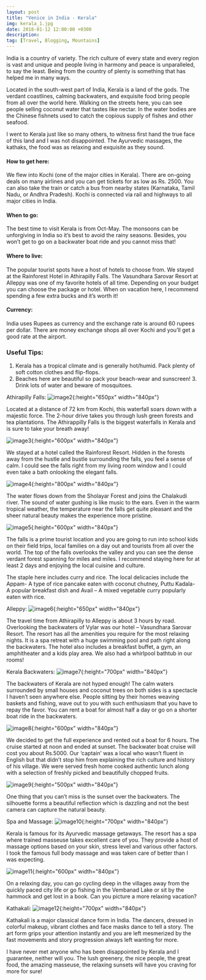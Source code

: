 ```yaml
---
layout: post
title: "Venice in India - Kerala"
img: kerala_1.jpg 
date: 2018-01-12 12:00:00 +0300
description: 
tag: [Travel, Blogging, Mountains]
---
```


India is a country of variety. The rich culture of every state and every region is vast and unique and people living in harmony and peace is unparalleled, to say the least. Being from the country of plenty is something that has helped me in many ways.

Located in the south-west part of India, Kerala is a land of the gods. The verdant coastlines, calming backwaters, and exquisite food bring people from all over the world here. Walking on the streets here, you can see people selling coconut water that tastes like nectar. In the water bodies are the Chinese fishnets used to catch the copious supply of fishes and other seafood.

I went to Kerala just like so many others, to witness first hand the true face of this land and I was not disappointed. The Ayurvedic massages, the kathaks, the food was as relaxing and exquisite as they sound.

#### How to get here:
 We flew into Kochi (one of the major cities in Kerala). There are on-going deals on many airlines and you can get tickets for as low as Rs. 2500. You can also take the train or catch a bus from nearby states (Karnataka, Tamil Nadu, or Andhra Pradesh). Kochi is connected via rail and highways to all major cities in India.

#### When to go: 
The best time to visit Kerala is from Oct-May. The monsoons can be unforgiving in India so it’s best to avoid the rainy seasons. Besides, you won’t get to go on a backwater boat ride and you cannot miss that!

#### Where to live: 
The popular tourist spots have a host of hotels to choose from. We stayed at the Rainforest Hotel in Athirapilly Falls. The Vasundhara Sarovar Resort at Alleppy was one of my favorite hotels of all time. Depending on your budget you can choose the package or hotel. When on vacation here, I recommend spending a few extra bucks and it’s worth it!

#### Currency: 
India uses Rupees as currency and the exchange rate is around 60 rupees per dollar. There are money exchange shops all over Kochi and you’ll get a good rate at the airport.

### Useful Tips: 
1. Kerala has a tropical climate and is generally hot/humid. Pack plenty of soft cotton clothes and flip-flops. 
2. Beaches here are beautiful so pack your beach-wear and sunscreen! 3. Drink lots of water and beware of mosquitoes.

Athirapilly Falls:
![image2]({{site.baseurl}}/assets/img/kerala_2.jpg){:height="650px" width="840px"}


Located at a distance of 72 km from Kochi, this waterfall soars down with a majestic force. The 2-hour drive takes you through lush green forests and tea plantations. The Athirappilly Falls is the biggest waterfalls in Kerala and is sure to take your breath away!

![image3]({{site.baseurl}}/assets/img/kerala_3.jpg){:height="600px" width="840px"}


We stayed at a hotel called the Rainforest Resort. Hidden in the forests away from the hustle and bustle surrounding the falls, you feel a sense of calm. I could see the falls right from my living room window and I could even take a bath onlooking the elegant falls.

![image4]({{site.baseurl}}/assets/img/kerala_4.jpeg){:height="800px" width="840px"}


The water flows down from the Sholayar Forest and joins the Chalakudi river. The sound of water gushing is like music to the ears. Even in the warm tropical weather, the temperature near the falls get quite pleasant and the sheer natural beauty makes the experience more pristine.

![image5]({{site.baseurl}}/assets/img/kerala_5.jpg){:height="600px" width="840px"}


The falls is a prime tourist location and you are going to run into school kids on their field trips, local families on a day out and tourists from all over the world. The top of the falls overlooks the valley and you can see the dense verdant forest spanning for miles and miles. I recommend staying here for at least 2 days and enjoying the local cuisine and culture.

The staple here includes curry and rice. The local delicacies include the Appam- A type of rice pancake eaten with coconut chutney, Puttu Kadala- A popular breakfast dish and Avail – A mixed vegetable curry popularly eaten with rice.

Alleppy:
![image6]({{site.baseurl}}/assets/img/kerala_6.jpg){:height="650px" width="840px"}


The travel time from Athirapilly to Alleppy is about 3 hours by road. Overlooking the backwaters of Vylar was our hotel – Vasundhara Sarovar Resort. The resort has all the amenities you require for the most relaxing nights. It is a spa retreat with a huge swimming pool and path right along the backwaters. The hotel also includes a breakfast buffet, a gym, an amphitheater and a kids play area. We also had a whirlpool bathtub in our rooms!

Kerala Backwaters:
![image7]({{site.baseurl}}/assets/img/kerala_7.jpg){:height="700px" width="840px"}


The backwaters of Kerala are not hyped enough! The calm waters surrounded by small houses and coconut trees on both sides is a spectacle I haven’t seen anywhere else. People sitting by their homes weaving baskets and fishing, wave out to you with such enthusiasm that you have to repay the favor. You can rent a boat for almost half a day or go on a shorter boat ride in the backwaters.

![image8]({{site.baseurl}}/assets/img/kerala_8.jpg){:height="600px" width="840px"}


We decided to get the full experience and rented out a boat for 6 hours. The cruise started at noon and ended at sunset. The backwater boat cruise will cost you about Rs.5000. Our ‘captain’ was a local who wasn’t fluent in English but that didn’t stop him from explaining the rich culture and history of his village. We were served fresh home cooked authentic lunch along with a selection of freshly picked and beautifully chopped fruits.

![image9]({{site.baseurl}}/assets/img/kerala_9.jpg){:height="500px" width="840px"}

One thing that you can’t miss is the sunset over the backwaters. The silhouette forms a beautiful reflection which is dazzling and not the best camera can capture the natural beauty.

Spa and Massage:
![image10]({{site.baseurl}}/assets/img/kerala_10.jpg){:height="700px" width="840px"}


Kerala is famous for its Ayurvedic massage getaways. The resort has a spa where trained masseuse takes excellent care of you. They provide a host of massage options based on your skin, stress level and various other factors. I took the famous full body massage and was taken care of better than I was expecting.

![image11]({{site.baseurl}}/assets/img/kerala_11.jpg){:height="600px" width="840px"}

 
On a relaxing day, you can go cycling deep in the villages away from the quickly paced city life or go fishing in the Vembanad Lake or sit by the hammock and get lost in a book. Can you picture a more relaxing vacation?

Kathakali:
![image12]({{site.baseurl}}/assets/img/kerala_12.jpg){:height="700px" width="840px"}


Kathakali is a major classical dance form in India. The dancers, dressed in colorful makeup, vibrant clothes and face masks dance to tell a story. The art form grips your attention instantly and you are left mesmerized by the fast movements and story progression always left wanting for more.

I have never met anyone who has been disappointed by Kerala and I guarantee, neither will you. The lush greenery, the nice people, the great food, the amazing masseuse, the relaxing sunsets will have you craving for more for sure!